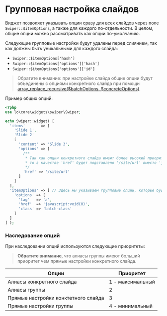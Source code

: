 # Групповая настройка слайдов

Виджет позволяет указывать опции сразу для всех слайдов через поле `Swiper::$itemOptions`, 
а также для каждого по-отдельности. 
В целом, общие опции можно рассматривать как опции по-умолчанию.

Следующие групповые настройки будут удалены перед слиянием, 
так как должны быть уникальными для каждого слайда:

* `Swiper::$itemOptions['hash']`
* `Swiper::$itemOptions['options']['hash']`
* `Swiper::$itemOptions['options']['id']`

> Обратите внимание: при настройке слайда общие опции будут объединены с опциями конкретного слайда при помощи 
  [array_replace_recursive($batchOptions, $concreteOptions)](https://php.net/manual/ru/function.array-replace-recursive.php).

Пример общих опций:

```PHP
<?php
use lo\core\widgets\swiper\Swiper;

echo Swiper::widget( [
  'items'       => [
    'Slide 1',
    'Slide 2'
    [
      'content' => 'Slide 3', 
      'options' => [
        /**
         * Так как опции конкретного слайда имеют более высокий приоритет,
         * то в качестве 'href' будет подставлено '/site/url' вместо 'javascript:void(0)'
         */
        'href' => '/site/url'
      ]
    ]
  ],
  'itemOptions' => [ // Здесь мы указываем групповые опции, которые будут применены ко всем слайдам 
    'options' => [
      'tag'   => 'a',
      'href'  => 'javascript:void(0)',
      'class' => 'batch-class'
    ]
  ]
] );
```

### Наследование опций

При наследовании опций используются следующие приоритеты:

> **Обратите внимание**, что алиасы группы имеют больший приоритет чем прямые настройки конкретного слайда.

| Опции                               | Приоритет        |
| ----------------------------------- | ---------------- |
| Алиасы конкретного слайда           | 1 - максимальный |
| Алиасы группы                       | 2                |
| Прямые настройки конктетного слайда | 3                |
| Прямые настройки группы             | 4 - минимальный  |

